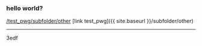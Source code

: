 ### hello world?

[/test_pwg/subfolder/other](/test_pwg/subfolder/other)
[link test_pwg]({{ site.baseurl }}/subfolder/other)

---

3edf
